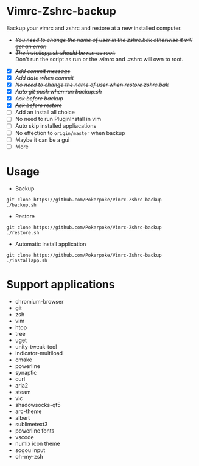 # Vimrc-Zshrc-backup

Backup your vimrc and zshrc and restore at a new installed computer.
* ~~*You need to change the name of user in the zshrc.bak otherwise it will get an error.*~~
* ~~*The installapp.sh should be run as root.*~~  
Don't run the script as run or the .vimrc and .zshrc will own to root.

* [X] ~~*Add commit message*~~
* [X] ~~*Add date when commit*~~
* [X] ~~*No need to change the name of user when restore zshrc.bak*~~
* [X] ~~*Auto git push when run backup.sh*~~
* [X] ~~*Ask before backup*~~
* [X] ~~*Ask before restore*~~
* [ ] Add an install all choice
* [ ] No need to run PluginInstall in vim
* [ ] Auto skip installed appliacations
* [ ] No effection to `origin/master` when backup
* [ ] Maybe it can be a gui
* [ ] More

# Usage
* Backup
```shell
git clone https://github.com/Pokerpoke/Vimrc-Zshrc-backup
./backup.sh
```
* Restore
```shell
git clone https://github.com/Pokerpoke/Vimrc-Zshrc-backup
./restore.sh
```

* Automatic install application
```shell
git clone https://github.com/Pokerpoke/Vimrc-Zshrc-backup
./installapp.sh
```

# Support applications
* chromium-browser
* git
* zsh
* vim
* htop
* tree
* uget
* unity-tweak-tool
* indicator-multiload
* cmake
* powerline
* synaptic
* curl
* aria2
* steam
* vlc
* shadowsocks-qt5
* arc-theme
* albert
* sublimetext3
* powerline fonts
* vscode
* numix icon theme
* sogou input
* oh-my-zsh
